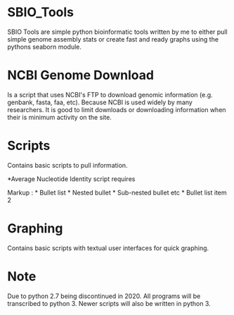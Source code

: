 # SBIO_Tools
SBIO Tools are simple python bioinformatic tools written by me to either pull simple genome assembly stats or create fast and ready graphs
using the pythons seaborn module.

# NCBI Genome Download
Is a script that uses NCBI's FTP to download genomic information (e.g. genbank, fasta, faa, etc). Because NCBI is used widely by many
researchers. It is good to limit downloads or downloading information when their is minimum activity on the site. 

# Scripts
Contains basic scripts to pull information.

  *Average Nucleotide Identity script requires 
  
 Markup : * Bullet list
              * Nested bullet
                  * Sub-nested bullet etc
          * Bullet list item 2

# Graphing
Contains basic scripts with textual user interfaces for quick graphing.

# Note
Due to python 2.7 being discontinued in 2020. All programs will be transcribed to python 3. Newer scripts will also be written in python 3. 

